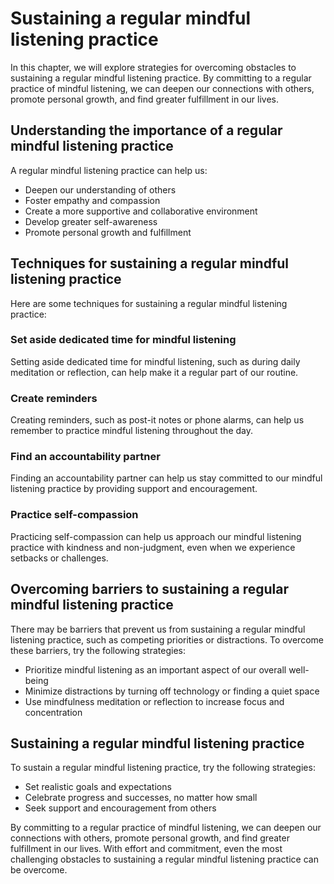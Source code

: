 Sustaining a regular mindful listening practice
=====================================================================================================

In this chapter, we will explore strategies for overcoming obstacles to sustaining a regular mindful listening practice. By committing to a regular practice of mindful listening, we can deepen our connections with others, promote personal growth, and find greater fulfillment in our lives.

Understanding the importance of a regular mindful listening practice
--------------------------------------------------------------------

A regular mindful listening practice can help us:

* Deepen our understanding of others
* Foster empathy and compassion
* Create a more supportive and collaborative environment
* Develop greater self-awareness
* Promote personal growth and fulfillment

Techniques for sustaining a regular mindful listening practice
--------------------------------------------------------------

Here are some techniques for sustaining a regular mindful listening practice:

### Set aside dedicated time for mindful listening

Setting aside dedicated time for mindful listening, such as during daily meditation or reflection, can help make it a regular part of our routine.

### Create reminders

Creating reminders, such as post-it notes or phone alarms, can help us remember to practice mindful listening throughout the day.

### Find an accountability partner

Finding an accountability partner can help us stay committed to our mindful listening practice by providing support and encouragement.

### Practice self-compassion

Practicing self-compassion can help us approach our mindful listening practice with kindness and non-judgment, even when we experience setbacks or challenges.

Overcoming barriers to sustaining a regular mindful listening practice
----------------------------------------------------------------------

There may be barriers that prevent us from sustaining a regular mindful listening practice, such as competing priorities or distractions. To overcome these barriers, try the following strategies:

* Prioritize mindful listening as an important aspect of our overall well-being
* Minimize distractions by turning off technology or finding a quiet space
* Use mindfulness meditation or reflection to increase focus and concentration

Sustaining a regular mindful listening practice
-----------------------------------------------

To sustain a regular mindful listening practice, try the following strategies:

* Set realistic goals and expectations
* Celebrate progress and successes, no matter how small
* Seek support and encouragement from others

By committing to a regular practice of mindful listening, we can deepen our connections with others, promote personal growth, and find greater fulfillment in our lives. With effort and commitment, even the most challenging obstacles to sustaining a regular mindful listening practice can be overcome.
